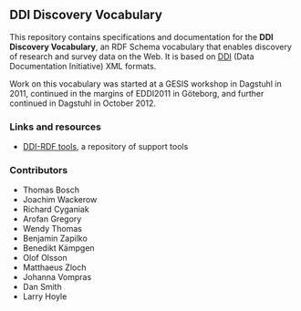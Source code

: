 ## DDI Discovery Vocabulary

This repository contains specifications and documentation for the **DDI Discovery Vocabulary**, an RDF Schema vocabulary that enables discovery of research and survey data on the Web. It is based on [DDI](http://www.ddialliance.org/) (Data Documentation Initiative) XML formats.

Work on this vocabulary was started at a GESIS workshop in Dagstuhl in 2011, continued in the margins of EDDI2011 in Göteborg, and further continued in Dagstuhl in October 2012.

### Links and resources

* [DDI-RDF tools](https://github.com/linked-statistics/DDI-RDF-tools), a repository of support tools

### Contributors

* Thomas Bosch
* Joachim Wackerow
* Richard Cyganiak
* Arofan Gregory
* Wendy Thomas
* Benjamin Zapilko
* Benedikt Kämpgen
* Olof Olsson
* Matthaeus Zloch
* Johanna Vompras
* Dan Smith
* Larry Hoyle
